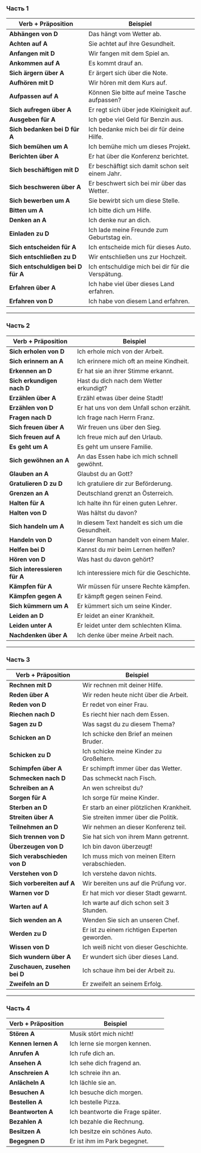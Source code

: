 ### **Часть 1**

| Verb + Präposition | Beispiel |
|--------------------|----------|
| **Abhängen von D** | Das hängt vom Wetter ab. |
| **Achten auf A** | Sie achtet auf ihre Gesundheit. |
| **Anfangen mit D** | Wir fangen mit dem Spiel an. |
| **Ankommen auf A** | Es kommt drauf an. |
| **Sich ärgern über A** | Er ärgert sich über die Note. |
| **Aufhören mit D** | Wir hören mit dem Kurs auf. |
| **Aufpassen auf A** | Können Sie bitte auf meine Tasche aufpassen? |
| **Sich aufregen über A** | Er regt sich über jede Kleinigkeit auf. |
| **Ausgeben für A** | Ich gebe viel Geld für Benzin aus. |
| **Sich bedanken bei D für A** | Ich bedanke mich bei dir für deine Hilfe. |
| **Sich bemühen um A** | Ich bemühe mich um dieses Projekt. |
| **Berichten über A** | Er hat über die Konferenz berichtet. |
| **Sich beschäftigen mit D** | Er beschäftigt sich damit schon seit einem Jahr. |
| **Sich beschweren über A** | Er beschwert sich bei mir über das Wetter. |
| **Sich bewerben um A** | Sie bewirbt sich um diese Stelle. |
| **Bitten um A** | Ich bitte dich um Hilfe. |
| **Denken an A** | Ich denke nur an dich. |
| **Einladen zu D** | Ich lade meine Freunde zum Geburtstag ein. |
| **Sich entscheiden für A** | Ich entscheide mich für dieses Auto. |
| **Sich entschließen zu D** | Wir entschließen uns zur Hochzeit. |
| **Sich entschuldigen bei D für A** | Ich entschuldige mich bei dir für die Verspätung. |
| **Erfahren über A** | Ich habe viel über dieses Land erfahren. |
| **Erfahren von D** | Ich habe von diesem Land erfahren. |

---

### **Часть 2**

| Verb + Präposition | Beispiel |
|--------------------|----------|
| **Sich erholen von D** | Ich erhole mich von der Arbeit. |
| **Sich erinnern an A** | Ich erinnere mich oft an meine Kindheit. |
| **Erkennen an D** | Er hat sie an ihrer Stimme erkannt. |
| **Sich erkundigen nach D** | Hast du dich nach dem Wetter erkundigt? |
| **Erzählen über A** | Erzähl etwas über deine Stadt! |
| **Erzählen von D** | Er hat uns von dem Unfall schon erzählt. |
| **Fragen nach D** | Ich frage nach Herrn Franz. |
| **Sich freuen über A** | Wir freuen uns über den Sieg. |
| **Sich freuen auf A** | Ich freue mich auf den Urlaub. |
| **Es geht um A** | Es geht um unsere Familie. |
| **Sich gewöhnen an A** | An das Essen habe ich mich schnell gewöhnt. |
| **Glauben an A** | Glaubst du an Gott? |
| **Gratulieren D zu D** | Ich gratuliere dir zur Beförderung. |
| **Grenzen an A** | Deutschland grenzt an Österreich. |
| **Halten für A** | Ich halte ihn für einen guten Lehrer. |
| **Halten von D** | Was hältst du davon? |
| **Sich handeln um A** | In diesem Text handelt es sich um die Gesundheit. |
| **Handeln von D** | Dieser Roman handelt von einem Maler. |
| **Helfen bei D** | Kannst du mir beim Lernen helfen? |
| **Hören von D** | Was hast du davon gehört? |
| **Sich interessieren für A** | Ich interessiere mich für die Geschichte. |
| **Kämpfen für A** | Wir müssen für unsere Rechte kämpfen. |
| **Kämpfen gegen A** | Er kämpft gegen seinen Feind. |
| **Sich kümmern um A** | Er kümmert sich um seine Kinder. |
| **Leiden an D** | Er leidet an einer Krankheit. |
| **Leiden unter A** | Er leidet unter dem schlechten Klima. |
| **Nachdenken über A** | Ich denke über meine Arbeit nach. |

---

### **Часть 3**

| Verb + Präposition | Beispiel |
|--------------------|----------|
| **Rechnen mit D** | Wir rechnen mit deiner Hilfe. |
| **Reden über A** | Wir reden heute nicht über die Arbeit. |
| **Reden von D** | Er redet von einer Frau. |
| **Riechen nach D** | Es riecht hier nach dem Essen. |
| **Sagen zu D** | Was sagst du zu diesem Thema? |
| **Schicken an D** | Ich schicke den Brief an meinen Bruder. |
| **Schicken zu D** | Ich schicke meine Kinder zu Großeltern. |
| **Schimpfen über A** | Er schimpft immer über das Wetter. |
| **Schmecken nach D** | Das schmeckt nach Fisch. |
| **Schreiben an A** | An wen schreibst du? |
| **Sorgen für A** | Ich sorge für meine Kinder. |
| **Sterben an D** | Er starb an einer plötzlichen Krankheit. |
| **Streiten über A** | Sie streiten immer über die Politik. |
| **Teilnehmen an D** | Wir nehmen an dieser Konferenz teil. |
| **Sich trennen von D** | Sie hat sich von ihrem Mann getrennt. |
| **Überzeugen von D** | Ich bin davon überzeugt! |
| **Sich verabschieden von D** | Ich muss mich von meinen Eltern verabschieden. |
| **Verstehen von D** | Ich verstehe davon nichts. |
| **Sich vorbereiten auf A** | Wir bereiten uns auf die Prüfung vor. |
| **Warnen vor D** | Er hat mich vor dieser Stadt gewarnt. |
| **Warten auf A** | Ich warte auf dich schon seit 3 Stunden. |
| **Sich wenden an A** | Wenden Sie sich an unseren Chef. |
| **Werden zu D** | Er ist zu einem richtigen Experten geworden. |
| **Wissen von D** | Ich weiß nicht von dieser Geschichte. |
| **Sich wundern über A** | Er wundert sich über dieses Land. |
| **Zuschauen, zusehen bei D** | Ich schaue ihm bei der Arbeit zu. |
| **Zweifeln an D** | Er zweifelt an seinem Erfolg. |

---

### **Часть 4**

| Verb + Präposition  | Beispiel                         |
| ------------------- | -------------------------------- |
| **Stören A**        | Musik stört mich nicht!          |
| **Kennen lernen A** | Ich lerne sie morgen kennen.     |
| **Anrufen A**       | Ich rufe dich an.                |
| **Ansehen A**       | Ich sehe dich fragend an.        |
| **Anschreien A**    | Ich schreie ihn an.              |
| **Anlächeln A**     | Ich lächle sie an.               |
| **Besuchen A**      | Ich besuche dich morgen.         |
| **Bestellen A**     | Ich bestelle Pizza.              |
| **Beantworten A**   | Ich beantworte die Frage später. |
| **Bezahlen A**      | Ich bezahle die Rechnung.        |
| **Besitzen A**      | Ich besitze ein schönes Auto.    |
| **Begegnen D**      | Er ist ihm im Park begegnet.     |
